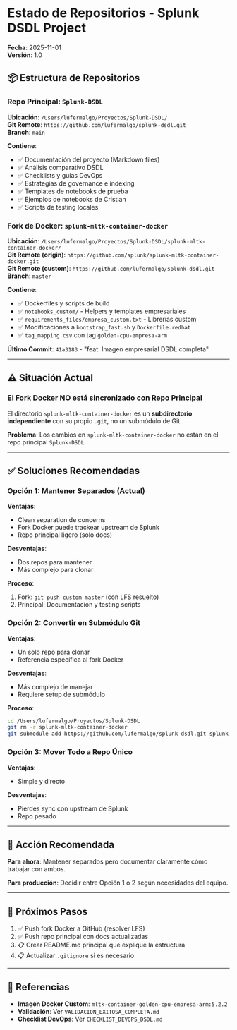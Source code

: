 # Estado de Repositorios - Splunk DSDL Project

**Fecha**: 2025-11-01  
**Versión**: 1.0

## 📦 Estructura de Repositorios

### Repo Principal: `Splunk-DSDL`

**Ubicación**: `/Users/lufermalgo/Proyectos/Splunk-DSDL/`  
**Git Remote**: `https://github.com/lufermalgo/splunk-dsdl.git`  
**Branch**: `main`

**Contiene**:
- ✅ Documentación del proyecto (Markdown files)
- ✅ Análisis comparativo DSDL
- ✅ Checklists y guías DevOps
- ✅ Estrategias de governance e indexing
- ✅ Templates de notebooks de prueba
- ✅ Ejemplos de notebooks de Cristian
- ✅ Scripts de testing locales

### Fork de Docker: `splunk-mltk-container-docker`

**Ubicación**: `/Users/lufermalgo/Proyectos/Splunk-DSDL/splunk-mltk-container-docker/`  
**Git Remote (origin)**: `https://github.com/splunk/splunk-mltk-container-docker.git`  
**Git Remote (custom)**: `https://github.com/lufermalgo/splunk-dsdl.git`  
**Branch**: `master`

**Contiene**:
- ✅ Dockerfiles y scripts de build
- ✅ `notebooks_custom/` - Helpers y templates empresariales
- ✅ `requirements_files/empresa_custom.txt` - Librerías custom
- ✅ Modificaciones a `bootstrap_fast.sh` y `Dockerfile.redhat`
- ✅ `tag_mapping.csv` con tag `golden-cpu-empresa-arm`

**Último Commit**: `41a3183` - "feat: Imagen empresarial DSDL completa"

---

## ⚠️ Situación Actual

### El Fork Docker NO está sincronizado con Repo Principal

El directorio `splunk-mltk-container-docker` es un **subdirectorio independiente** con su propio `.git`, no un submódulo de Git.

**Problema**: Los cambios en `splunk-mltk-container-docker` no están en el repo principal `Splunk-DSDL`.

---

## ✅ Soluciones Recomendadas

### Opción 1: Mantener Separados (Actual)

**Ventajas**:
- Clean separation de concerns
- Fork Docker puede trackear upstream de Splunk
- Repo principal ligero (solo docs)

**Desventajas**:
- Dos repos para mantener
- Más complejo para clonar

**Proceso**:
1. Fork: `git push custom master` (con LFS resuelto)
2. Principal: Documentación y testing scripts

### Opción 2: Convertir en Submódulo Git

**Ventajas**:
- Un solo repo para clonar
- Referencia específica al fork Docker

**Desventajas**:
- Más complejo de manejar
- Requiere setup de submódulo

**Proceso**:
```bash
cd /Users/lufermalgo/Proyectos/Splunk-DSDL
git rm -r splunk-mltk-container-docker
git submodule add https://github.com/lufermalgo/splunk-dsdl.git splunk-mltk-container-docker
```

### Opción 3: Mover Todo a Repo Único

**Ventajas**:
- Simple y directo

**Desventajas**:
- Pierdes sync con upstream de Splunk
- Repo pesado

---

## 🚀 Acción Recomendada

**Para ahora**: Mantener separados pero documentar claramente cómo trabajar con ambos.

**Para producción**: Decidir entre Opción 1 o 2 según necesidades del equipo.

---

## 📝 Próximos Pasos

1. ✅ Push fork Docker a GitHub (resolver LFS)
2. ✅ Push repo principal con docs actualizadas
3. 📋 Crear README.md principal que explique la estructura
4. 📋 Actualizar `.gitignore` si es necesario

---

## 🔗 Referencias

- **Imagen Docker Custom**: `mltk-container-golden-cpu-empresa-arm:5.2.2`
- **Validación**: Ver `VALIDACION_EXITOSA_COMPLETA.md`
- **Checklist DevOps**: Ver `CHECKLIST_DEVOPS_DSDL.md`

